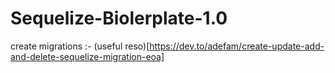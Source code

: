 # Sequelize-Biolerplate-1.0

create migrations :- 
(useful reso)[https://dev.to/adefam/create-update-add-and-delete-sequelize-migration-eoa]